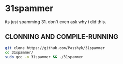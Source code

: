 # 31spammer
its just spamming 31. don't even ask why i did this.

## CLONNING AND COMPILE-RUNNING

```sh
git clone https://github.com/Passhyk/31spammer
cd 31spammer/
sudo gcc -o 31spammer && ./31spammer

```
